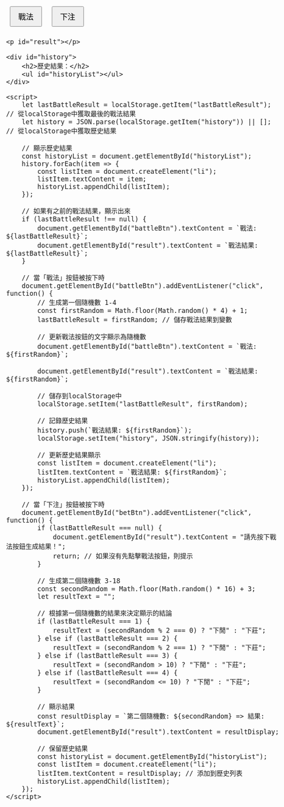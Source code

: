 <!DOCTYPE html>
<html lang="zh-Hant">
<head>
    <meta charset="UTF-8">
    <meta name="viewport" content="width=device-width, initial-scale=1.0">
    <title>隨機數生成器</title>
    <style>
        body {
            font-size: 20px;
        }
        button {
            font-size: 20px;
            padding: 10px 20px;
            cursor: pointer;
            margin: 10px;
        }
        #result {
            font-size: 24px;
            margin-top: 20px;
        }
        #history {
            margin-top: 20px;
        }
        ul {
            padding-left: 20px;
        }
        li {
            margin-bottom: 10px;
        }
    </style>
</head>
<body>
    <button id="battleBtn">戰法</button>
    <button id="betBtn">下注</button>

    <p id="result"></p>

    <div id="history">
        <h2>歷史結果：</h2>
        <ul id="historyList"></ul>
    </div>

    <script>
        let lastBattleResult = localStorage.getItem("lastBattleResult"); // 從localStorage中獲取最後的戰法結果
        let history = JSON.parse(localStorage.getItem("history")) || []; // 從localStorage中獲取歷史結果

        // 顯示歷史結果
        const historyList = document.getElementById("historyList");
        history.forEach(item => {
            const listItem = document.createElement("li");
            listItem.textContent = item;
            historyList.appendChild(listItem);
        });

        // 如果有之前的戰法結果，顯示出來
        if (lastBattleResult !== null) {
            document.getElementById("battleBtn").textContent = `戰法: ${lastBattleResult}`;
            document.getElementById("result").textContent = `戰法結果: ${lastBattleResult}`;
        }

        // 當「戰法」按鈕被按下時
        document.getElementById("battleBtn").addEventListener("click", function() {
            // 生成第一個隨機數 1-4
            const firstRandom = Math.floor(Math.random() * 4) + 1;
            lastBattleResult = firstRandom; // 儲存戰法結果到變數

            // 更新戰法按鈕的文字顯示為隨機數
            document.getElementById("battleBtn").textContent = `戰法: ${firstRandom}`;

            document.getElementById("result").textContent = `戰法結果: ${firstRandom}`;

            // 儲存到localStorage中
            localStorage.setItem("lastBattleResult", firstRandom);

            // 記錄歷史結果
            history.push(`戰法結果: ${firstRandom}`);
            localStorage.setItem("history", JSON.stringify(history));

            // 更新歷史結果顯示
            const listItem = document.createElement("li");
            listItem.textContent = `戰法結果: ${firstRandom}`;
            historyList.appendChild(listItem);
        });

        // 當「下注」按鈕被按下時
        document.getElementById("betBtn").addEventListener("click", function() {
            if (lastBattleResult === null) {
                document.getElementById("result").textContent = "請先按下戰法按鈕生成結果！";
                return; // 如果沒有先點擊戰法按鈕，則提示
            }

            // 生成第二個隨機數 3-18
            const secondRandom = Math.floor(Math.random() * 16) + 3;
            let resultText = "";

            // 根據第一個隨機數的結果來決定顯示的結論
            if (lastBattleResult === 1) {
                resultText = (secondRandom % 2 === 0) ? "下閒" : "下莊";
            } else if (lastBattleResult === 2) {
                resultText = (secondRandom % 2 === 1) ? "下閒" : "下莊";
            } else if (lastBattleResult === 3) {
                resultText = (secondRandom > 10) ? "下閒" : "下莊";
            } else if (lastBattleResult === 4) {
                resultText = (secondRandom <= 10) ? "下閒" : "下莊";
            }

            // 顯示結果
            const resultDisplay = `第二個隨機數: ${secondRandom} => 結果: ${resultText}`;
            document.getElementById("result").textContent = resultDisplay;

            // 保留歷史結果
            const historyList = document.getElementById("historyList");
            const listItem = document.createElement("li");
            listItem.textContent = resultDisplay; // 添加到歷史列表
            historyList.appendChild(listItem);
        });
    </script>
</body>
</html>
